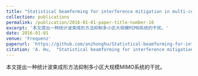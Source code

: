 ```yaml
---
title: "Statistical beamforming for interference mitigation in multi-cell massive MIMO systems"
collection: publications
permalink: /publication/2016-01-01-paper-title-number-10
excerpt: '本文提出一种统计波束成形方法抑制多小区大规模MIMO系统的干扰。'
date: 2016-01-01
venue: 'Frequenz'
paperurl: 'https://github.com/anzhonghu/Statistical-beamforming-for-interference-mitigation-in-multi-cell-massive-MIMO-systems'
citation: 'A. Hu,  "Statistical beamforming for interference mitigation in multi-cell massive MIMO systems," <i>Frequenz</i>, vol. 70, no. 1-2, pp. 47-56, Jan. 2016.'
---
```

本文提出一种统计波束成形方法抑制多小区大规模MIMO系统的干扰。
